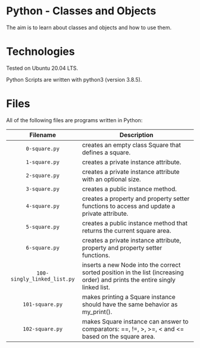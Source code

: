 # Python - Classes and Objects

The aim is to learn about classes and objects and how to use them.

# Technologies

Tested on Ubuntu 20.04 LTS.

Python Scripts are written with python3 (version 3.8.5).

# Files

All of the following files are programs written in Python:

| Filename                 | Description
|:------------------------:| -----------------------------------------------------------------------------------------
| `0-square.py`            | creates an empty class Square that defines a square.
| `1-square.py`            | creates a private instance attribute.
| `2-square.py`            | creates a private instance attribute with an optional size. 
| `3-square.py`            | creates a public instance method.
| `4-square.py`            | creates a property and property setter functions to access and update a private attribute.
| `5-square.py`            | creates a public instance method that returns the current square area.
| `6-square.py`            | creates a private instance attribute, property and property setter functions.
| `100-singly_linked_list.py` | inserts a new Node into the correct sorted position in the list (increasing order) and prints the entire singly linked list.
| `101-square.py`             | makes printing a Square instance should have the same behavior as my_print().
| `102-square.py`             | makes Square instance can answer to comparators: ==, !=, >, >=, < and <= based on the square area.
